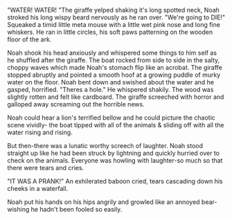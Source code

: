 "WATER! WATER! "The giraffe yelped shaking
it's long spotted neck,
Noah stroked his long wispy beard nervously as he ran
over.
"We're going to DIE!" Squeaked a timid little
meta mouse with a little wet pink nose and long fine
whiskers. He ran in little circles, his soft paws
patterning on the wooden floor of the ark.

Noah shook his head anxiously and whispered some things
to him self as he shuffled after the giraffe. The boat
rocked from side to side in the salty, choppy waves
which made Noah's stomach flip like an acrobat.
The giraffe stopped abruptly and pointed a smooth
hoof at a growing puddle of murky water on the
floor. Noah bent down and swished about the water
and he gasped, horrified.
"Theres a hole." He whispered shakily.
The wood was slightly rotten and felt like cardboard.
The giraffe screeched with horror and galloped away
screaming out the horrible news.

Noah could hear a lion's terrified bellow and he
could picture the chaotic scene vividly- the boat
tipped with all of the animals & sliding off with
all the water rising and rising.

But then-there was a lunatic worthy screech of
laughter. Noah stood straight up like he had been
struck by lightning and quickly hurried over to check
on the animals. Everyone was howling with
laughter-so much so that there were tears and
cries.

"IT WAS A PRANK!" An exhilerated baboon
cried, tears cascading down his cheeks in a waterfall.

Noah put his hands on his hips angrily and growled
like an annoyed bear- wishing he hadn't been fooled so
easily.
